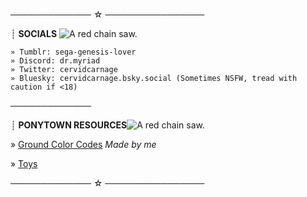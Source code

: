 ───────────── ☆ ────────────────

┊ **SOCIALS** ![A red chain saw.](https://mikejima.crd.co/assets/images/shadow/b40ec313.gif?v=2e5106a3)
```
» Tumblr: sega-genesis-lover
» Discord: dr.myriad
» Twitter: cervidcarnage
» Bluesky: cervidcarnage.bsky.social (Sometimes NSFW, tread with caution if <18)
```
─────────────

┊ **PONYTOWN RESOURCES**![A red chain saw.](https://mikejima.crd.co/assets/images/shadow/b40ec313.gif?v=2e5106a3)

» [Ground Color Codes](https://rentry.co/ponytown-color-codes) *Made by me*

» [Toys](https://ponytown.fandom.com/wiki/Toys)

───────────── ☆ ────────────────
